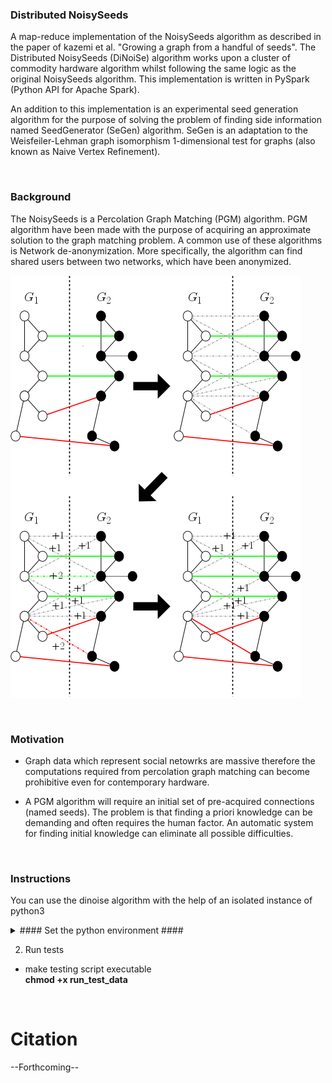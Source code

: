 ### Distributed NoisySeeds ###
A map-reduce implementation of the NoisySeeds algorithm as described in the paper of kazemi et al. "Growing a graph from a handful 
of seeds". The Distributed NoisySeeds (DiNoiSe) algorithm works upon a cluster of commodity hardware algorithm whilst following 
the same logic as the original NoisySeeds algorithm. This implementation is written in PySpark (Python API for Apache Spark).

An addition to this implementation is an experimental seed generation algorithm for the purpose of solving the problem of finding 
side information named SeedGenerator (SeGen) algorithm. SeGen is an adaptation to the Weisfeiler-Lehman graph isomorphism 
1-dimensional test for graphs (also known as Naive Vertex Refinement).


<br/>


### Background ###
The NoisySeeds is a Percolation Graph Matching (PGM) algorithm. PGM algorithm have been made with the purpose of acquiring an 
approximate solution to the graph matching problem. A common use of these algorithms is Network de-anonymization. More 
specifically, the algorithm can find shared users between two networks, which have been anonymized.

![](ns_step.png)


<br/>


### Motivation ###
* Graph data which represent social netowrks are massive therefore the computations required from percolation graph matching can become prohibitive even for contemporary hardware.

* A PGM algorithm will require an initial set of pre-acquired connections (named seeds). The problem is that finding a priori 
knowledge can be demanding and often requires the human factor. An automatic system for finding initial knowledge can eliminate all 
possible difficulties.


<br/>


### Instructions ###
You can use the dinoise algorithm with the help of an isolated instance of python3

<details>
 
 <summary>#### Set the python environment ####</summary>

  * clone project <br/>__git clone https://github.com/chdavalas/distributed_noisy_seeds.git__<br/>
  
  * change directory to project folder <br/>__cd [parent/directory]/distributed_noisy_seeds__<br/>
  
  * ensure python-pip has been installed <br/>__sudo apt-get install python3-pip__<br/>
  
  * ensure virtualenv has been installed <br/>__pip3 install virtualenv__<br/>
  
  * create new python3 environment with virtualenv <br/>__which python3; virtualenv -p {python3 dir} env__<br/>

  * activate environment <br/>__source env/bin/activate__<br/>
  
  * install suggested requirements and check if properly installed <br/ __pip3 install -r requirements.txt; pip3 freeze__<br/>

</details>


2. Run tests

  * make testing script executable<br/> __chmod +x run_test_data__<br/>

<br/>


# Citation
--Forthcoming--
